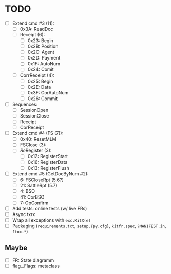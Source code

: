 # TODO

- [ ] Extend cmd #3 (11):
  + [ ] 0x3A: ReadDoc
  + [ ] Receipt (6):
    - [ ] 0x23: Begin
    - [ ] 0x2B: Position
    - [ ] 0x2C: Agent
    - [ ] 0x2D: Payment
    - [ ] 0x1F: AutoNum
    - [ ] 0x24: Comit
  + [ ] CorrReceipt (4):
    - [ ] 0x25: Begin
    - [ ] 0x2E: Data
    - [ ] 0x3F: CorAutoNum
    - [ ] 0x26: Commit
- [ ] Sequences:
  - [ ] SessionOpen
  - [ ] SessionClose
  - [ ] Receipt
  - [ ] CorReceipt
- [ ] Extend cmd #4 (FS (7)):
  + [ ] 0x40: ResetMLM
  + [ ] FSClose (3):
  + [ ] *Re*Register (3):
    - [ ] 0x12: RegisterStart
    - [ ] 0x16: RegisterData
    - [ ] 0x13: RegisterFlush
- [ ] Extend cmd #5 (GetDocByNum #2):
  - [ ]  6: FSCloseRpt (5.6?)
  - [ ] 21: SattleRpt (5.7)
  - [ ]  4: BSO
  - [ ] 41: CorBSO
  - [ ]  7: OpConfirm
- [ ] Add tests: online tests (w/ live FRs)
- [ ] Async txrx
- [ ] Wrap all exceptions with `exc.KitX(e)`
- [ ] Packaging (`requirements.txt`, `setup.{py,cfg}`, `kitfr.spec`, `?MANIFEST.in`, `?tox.*`)

## Maybe
- [ ] FR: State diagramm
- [ ] flag._Flags: metaclass
